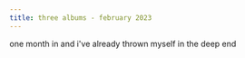 ```yaml
---
title: three albums - february 2023
---
```


one month in and i've already thrown myself in the deep end